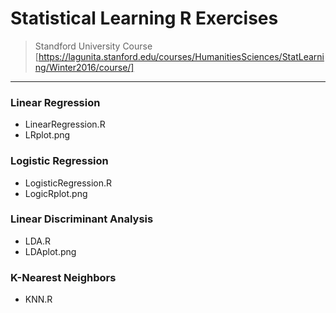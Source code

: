 # Statistical Learning R Exercises

> Standford University Course
[https://lagunita.stanford.edu/courses/HumanitiesSciences/StatLearning/Winter2016/course/]
<hr>

### Linear Regression 

- LinearRegression.R
- LRplot.png

### Logistic Regression

- LogisticRegression.R
- LogicRplot.png

### Linear Discriminant Analysis

- LDA.R
- LDAplot.png

### K-Nearest Neighbors

- KNN.R




